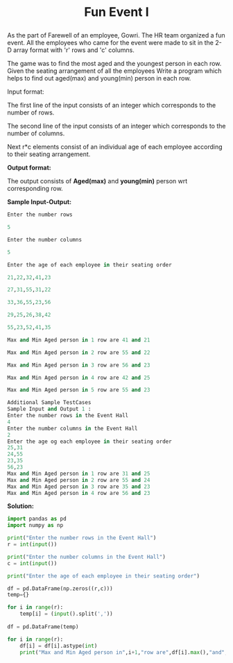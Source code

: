 # <p align="center">Fun Event I</p>

As the part of Farewell of an employee, Gowri. The HR team organized a fun event. All the employees who came for the event were made to sit in the 2-D array format with 'r' rows and 'c' columns.
 

The game was to find the most aged and the youngest person in each row. Given the seating arrangement of all the employees Write a program which helps to find out aged(max) and young(min) person in each row.

 

Input format:

The first line of the input consists of an integer which corresponds to the number of rows.

The second line of the input consists of an integer which corresponds to the number of columns.

Next r*c elements consist of an individual age of each employee according to their seating arrangement.

 

**Output format:**

The output consists of **Aged(max)** and **young(min)** person wrt corresponding row.

 

**Sample Input-Output:**
```python
Enter the number rows

5

Enter the number columns

5

Enter the age of each employee in their seating order

21,22,32,41,23

27,31,55,31,22

33,36,55,23,56

29,25,26,38,42

55,23,52,41,35

Max and Min Aged person in 1 row are 41 and 21

Max and Min Aged person in 2 row are 55 and 22

Max and Min Aged person in 3 row are 56 and 23

Max and Min Aged person in 4 row are 42 and 25

Max and Min Aged person in 5 row are 55 and 23
```

```python
Additional Sample TestCases
Sample Input and Output 1 :
Enter the number rows in the Event Hall
4
Enter the number columns in the Event Hall
2
Enter the age og each employee in their seating order
25,31
24,55
23,35
56,23
Max and Min Aged person in 1 row are 31 and 25
Max and Min Aged person in 2 row are 55 and 24
Max and Min Aged person in 3 row are 35 and 23
Max and Min Aged person in 4 row are 56 and 23
```

**Solution:**

```python
import pandas as pd
import numpy as np

print("Enter the number rows in the Event Hall")
r = int(input())

print("Enter the number columns in the Event Hall")
c = int(input())

print("Enter the age of each employee in their seating order")

df = pd.DataFrame(np.zeros((r,c)))
temp={}

for i in range(r):
    temp[i] = (input().split(','))
    
df = pd.DataFrame(temp)

for i in range(r):
    df[i] = df[i].astype(int)
    print("Max and Min Aged person in",i+1,"row are",df[i].max(),"and",df[i].min())
```
